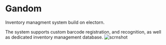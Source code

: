 # Gandom

Inventory managment system build on electorn.

The system supports custom barcode registration, and recognition, as well as dedicated inventory management database.
![scrnshot](https://github.com/user-attachments/assets/db452766-f7a6-43e8-a2de-33adeeec7d52)
